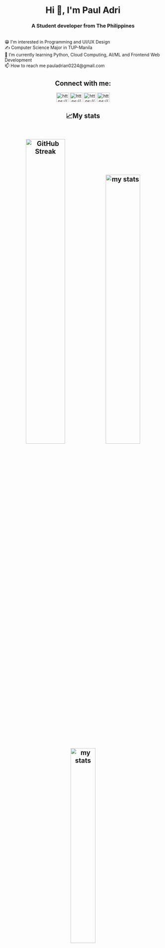 <h1 align="center">Hi 👋, I'm Paul Adri</h1>
<h3 align="center">A Student developer from The Philippines</h3>
<br>
😁 I'm interested in Programming and UI/UX Design <br/>
✍️ Computer Science Major in TUP-Manila <br/>
🌱 I’m currently learning Python, Cloud Computing, AI/ML and Frontend Web Development <br/>
📫 How to reach me pauladrian0224@gmail.com <br/>

<h2 align="center">Connect with me:</h2>
<p align="center">
<a href="https://www.linkedin.com/in/paul-adrian-torres-464b2521b/" target="_blank"><img align="center" src="https://raw.githubusercontent.com/rahuldkjain/github-profile-readme-generator/master/src/images/icons/Social/linked-in-alt.svg" alt="https://www.linkedin.com/in/paul-adrian-torres-464b2521b/" height="30" width="40" /></a>
<a href="https://www.instagram.com/adrii_xml/" target="_blank"><img align="center" src="https://raw.githubusercontent.com/rahuldkjain/github-profile-readme-generator/master/src/images/icons/Social/instagram.svg" alt="https://www.instagram.com/adrii_xml/" height="30" width="40" /></a>
<a href="https://www.behance.net/porucreatives" target="_blank"><img align="center" src="https://raw.githubusercontent.com/rahuldkjain/github-profile-readme-generator/master/src/images/icons/Social/behance.svg" alt="https://www.behance.net/porucreatives" height="30" width="40" /></a>
<a href="https://www.facebook.com/paul.2444.444/" target="_blank"><img align="center" src="https://raw.githubusercontent.com/rahuldkjain/github-profile-readme-generator/master/src/images/icons/Social/facebook.svg" alt="https://www.facebook.com/paul.2444.444/" height="30" width="40" /></a>
</p>
<h2 align="center">📈My stats<h2>
  <br/>
<div align = "center">
<a href="https://git.io/streak-stats"><img width='50%' src="https://streak-stats.demolab.com?user=2pa4ul2&theme=dark" alt="GitHub Streak" /></a>
<img alt='my stats' width='47%' src="https://github-readme-stats.vercel.app/api?username=2pa4ul2&show_icons=true&theme=dark">
<img alt='my stats' align='center' width='40%' src="https://github-readme-stats.vercel.app/api/top-langs/?username=2pa4ul2&layout=compact&theme=dark">
</div>
